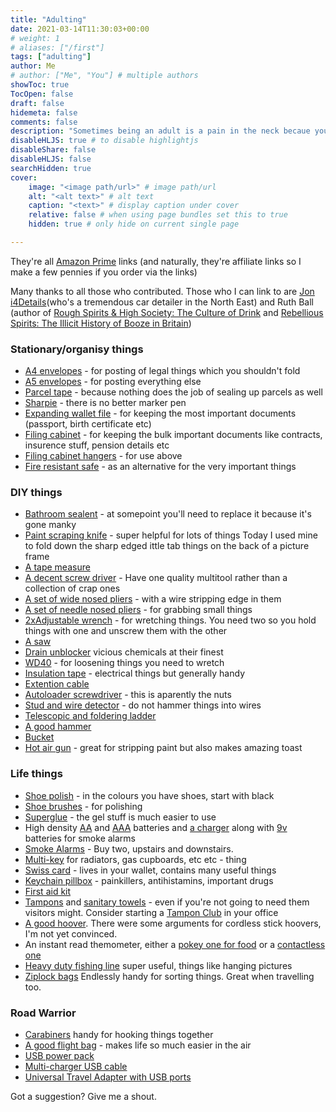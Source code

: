 ```yaml
---
title: "Adulting"
date: 2021-03-14T11:30:03+00:00
# weight: 1
# aliases: ["/first"]
tags: ["adulting"]
author: Me
# author: ["Me", "You"] # multiple authors
showToc: true
TocOpen: false
draft: false
hidemeta: false
comments: false
description: "Sometimes being an adult is a pain in the neck becaue you're expected to have a bunch of stuff to mean you can do a bunch of dull things.  I never seem to have the right things, so I started building a list every time I had to buy something."
disableHLJS: true # to disable highlightjs
disableShare: false
disableHLJS: false
searchHidden: true
cover:
    image: "<image path/url>" # image path/url
    alt: "<alt text>" # alt text
    caption: "<text>" # display caption under cover
    relative: false # when using page bundles set this to true
    hidden: true # only hide on current single page

---
```


They're all [Amazon Prime](http://www.amazon.co.uk/tryprimefree?tag=wwwcoldclimat-21) links (and naturally, they're affiliate links so I make a few pennies if you order via the links)

Many thanks to all those who contributed.  Those who I can link to are [Jon i4Details](http://www.i-4detail.co.uk/)(who's a tremendous car detailer in the North East) and Ruth Ball (author of [Rough Spirits & High Society: The Culture of Drink](https://amzn.to/2HoqeYk) and [Rebellious Spirits: The Illicit History of Booze in Britain](https://amzn.to/2IIdKdC))


### Stationary/organisy things

* [A4 envelopes](https://amzn.to/2uYFw3u) - for posting of legal things which you shouldn't fold
* [A5 envelopes](https://amzn.to/2GIifbt) - for posting everything else
* [Parcel tape](https://amzn.to/2Juajbr) - because nothing does the job of sealing up parcels as well
* [Sharpie](https://amzn.to/2JvmNzU) - there is no better marker pen
* [Expanding wallet file](https://amzn.to/2qo9ZCm) - for keeping the most important documents (passport, birth certificate etc)
* [Filing cabinet](https://amzn.to/2qjWkNo) - for keeping the bulk important documents like contracts, insurence stuff, pension details etc
* [Filing cabinet hangers](https://amzn.to/2qjvZiI) - for use above
* [Fire resistant safe](https://amzn.to/2HbRqMc) - as an alternative for the very important things


### DIY things

* [Bathroom sealent](https://amzn.to/2JpU3IJ) - at somepoint you'll need to replace it because it's gone manky
* [Paint scraping knife](https://amzn.to/2HifKK1) - super helpful for lots of things  Today  I used mine to fold down the sharp edged ittle tab things on the back of a picture frame
* [A tape measure](https://amzn.to/2JtXAWc)
* [A decent screw driver](https://amzn.to/2GM9LzW) - Have one quality multitool rather than a collection of crap ones
* [A set of wide nosed pliers](https://amzn.to/2qkZ9hB) - with a wire stripping edge in them
* [A set of needle nosed pliers](https://amzn.to/2HbQ6sU) - for grabbing small things
* [2xAdjustable wrench](https://amzn.to/2qfQE7f) - for wretching things. You need two so you hold things with one and unscrew them with the other
* [A saw](https://amzn.to/2qgnN20)
* [Drain unblocker](https://amzn.to/2uYJMju) vicious chemicals at their finest
* [WD40](https://amzn.to/2JuDc7B) - for loosening things you need to wretch
* [Insulation tape](https://amzn.to/2qigarB) - electrical things but generally handy
* [Extention cable](https://amzn.to/2GHth0F)
* [Autoloader screwdriver](https://amzn.to/2HnQX7j) - this is aparently the nuts
* [Stud and wire detector](https://amzn.to/2v5Fl6u) - do not hammer things into wires
* [Telescopic and foldering ladder](https://amzn.to/2Hr0B9k)
* [A good hammer](https://amzn.to/2GNC9lo)
* [Bucket](https://amzn.to/2qkCeCV)
* [Hot air gun](https://amzn.to/2HnhLVb) - great for stripping paint but also makes amazing toast



### Life things

* [Shoe polish](https://amzn.to/2GMn57r) - in the colours you have shoes, start with black
* [Shoe brushes](https://amzn.to/2EAAHNv) - for polishing
* [Superglue](https://amzn.to/2GNyKTE) - the gel stuff is much easier to use
* High density [AA](https://amzn.to/2GToSUA) and [AAA](https://amzn.to/2Hpm824) batteries and [a charger](https://amzn.to/2IJLd7B) along with [9v](https://amzn.to/2GPVDSy) batteries for smoke alarms
* [Smoke Alarms](https://amzn.to/2HpqRRo) - Buy two, upstairs and downstairs.
* [Multi-key](https://amzn.to/2GM9Wr1) for radiators, gas cupboards, etc etc - thing
* [Swiss card](https://amzn.to/2GRXpq0) - lives in your wallet, contains many useful things
* [Keychain pillbox](https://amzn.to/2GN0sA6) - painkillers, antihistamins, important drugs
* [First aid kit](https://amzn.to/2HoWLxx) 
* [Tampons](https://amzn.to/2HqqaHC) and [sanitary towels](https://amzn.to/2v7V2u6) - even if you're not going to need them visitors might. Consider starting a [Tampon Club](http://www.tampon.club/) in your office
* [A good hoover](https://amzn.to/2EAyuSa).  There were some arguments for cordless stick hoovers, I'm not yet convinced.
* An instant read themometer, either a [pokey one for food](https://amzn.to/2H9t59X) or a [contactless one](https://amzn.to/2qj3IYK)
* [Heavy duty fishing line](https://amzn.to/2GPBqjJ) super useful, things like hanging pictures
* [Ziplock bags](https://amzn.to/2qn3qAf) Endlessly handy for sorting things. Great when travelling too.

### Road Warrior

* [Carabiners](https://amzn.to/2HgMt4W) handy for hooking things together
* [A good flight bag](https://amzn.to/2EBICK7) - makes life so much easier in the air
* [USB power pack](https://amzn.to/2INp5cu)
* [Multi-charger USB cable](https://amzn.to/2qp4P9v)
* [Universal Travel Adapter with USB ports](https://amzn.to/2GTl3mg)


Got a suggestion?  Give me a shout.




